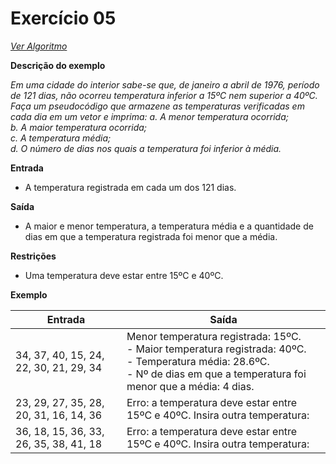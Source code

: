 # Exercício 05

[*Ver Algoritmo*](Algoritmo05.md)

**Descrição do exemplo**

 *Em uma cidade do interior sabe-se que, de janeiro a abril de 1976, período de 121 dias, não ocorreu temperatura inferior a 15ºC nem superior a 40ºC. Faça um pseudocódigo que armazene as temperaturas verificadas em cada dia em um vetor e imprima:*
  *a. A menor temperatura ocorrida;<br>   b. A maior temperatura ocorrida;<br> c. A temperatura média;<br>   d. O número de dias nos quais a temperatura foi inferior à média.*

**Entrada**
- A temperatura registrada em cada um dos 121 dias.

**Saída**
- A maior e menor temperatura, a temperatura média e a quantidade de dias em que a temperatura registrada foi menor que a média.

**Restrições**
- Uma temperatura deve estar entre 15ºC e 40ºC.

**Exemplo**

| Entrada                                           | Saída                                       |
| ------------------------------------------------- | ------------------------------------------- |
| 34, 37, 40, 15, 24, 22, 30, 21, 29, 34              |  Menor temperatura registrada: 15ºC.<br>- Maior temperatura registrada: 40ºC.<br>- Temperatura média: 28.6ºC.<br>- Nº de dias em que a temperatura foi menor que a média: 4 dias. |
| 23, 29, 27, 35, 28, 20, 31, 16, 14, 36             |  Erro: a temperatura deve estar entre 15ºC e 40ºC. Insira outra temperatura: |
| 36, 18, 15, 36, 33, 26, 35, 38, 41, 18            |  Erro: a temperatura deve estar entre 15ºC e 40ºC. Insira outra temperatura: |
